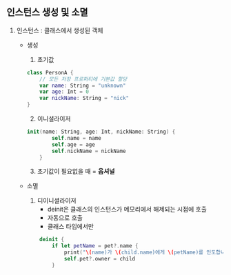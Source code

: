 <h2>인스턴스 생성 및 소멸</h2>

1. 인스턴스 : 클래스에서 생성된 객체

   - 생성

     1. 초기값

     ```swift
     class PersonA {
         // 모든 저장 프로퍼티에 기본값 할당
         var name: String = "unknown"
         var age: Int = 0
         var nickName: String = "nick"
     }
     ```

     2. 이니셜라이저

     ```swift
     init(name: String, age: Int, nickName: String) {
             self.name = name
             self.age = age
             self.nickName = nickName
         }
     ```

     3. 초기값이 필요없을 때 = __옵셔널__

   - 소멸

     1. 디이니셜라이저
        - deinit은 클래스의 인스턴스가 메모리에서 해제되는 시점에 호출
        - 자동으로 호출
        - 클래스 타입에서만

     ```swift
         deinit {
             if let petName = pet?.name {
                 print("\(name)가 \(child.name)에게 \(petName)를 인도합니다")
                 self.pet?.owner = child
             }
     ```

   

